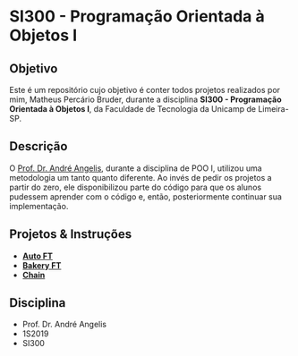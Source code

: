 # SI300 - Programação Orientada à Objetos I
 
## Objetivo
Este é um repositório cujo objetivo é conter todos projetos realizados por mim, Matheus Percário Bruder, durante a disciplina **SI300 - Programação Orientada à Objetos I**, da Faculdade de Tecnologia da Unicamp de Limeira-SP.

## Descrição
O [Prof. Dr. André Angelis](https://www.ft.unicamp.br/pt-br/pessoas/docentes/andre), durante a disciplina de POO I, utilizou uma metodologia um tanto quanto diferente. Ao invés de pedir os projetos a partir do zero, ele disponibilizou parte do código para que os alunos pudessem aprender com o código e, então, posteriormente continuar sua implementação.

## Projetos & Instruções
* [**Auto FT**](https://www.youtube.com/watch?v=3P7bpvpMD_8)
* [**Bakery FT**](https://www.youtube.com/watch?v=mEEWdaTmi1Y)
* [**Chain**](https://www.youtube.com/watch?v=cuCkXIpYujg)

## Disciplina
* Prof. Dr. André Angelis
* 1S2019
* SI300

